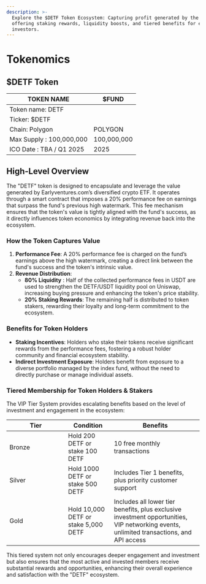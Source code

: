 ```yaml
---
description: >-
  Explore the $DETF Token Ecosystem: Capturing profit generated by the funds,
  offering staking rewards, liquidity boosts, and tiered benefits for engaged
  investors.
---
```


# Tokenomics

## $DETF Token

<table data-column-title-hidden data-view="cards"><thead><tr><th>TOKEN NAME</th><th data-hidden>$FUND</th></tr></thead><tbody><tr><td>Token name: DETF</td><td></td></tr><tr><td>Ticker: $DETF</td><td></td></tr><tr><td>Chain: Polygon </td><td>POLYGON</td></tr><tr><td>Max Supply : 100,000,000</td><td>100,000,000</td></tr><tr><td>ICO Date : TBA / Q1 2025</td><td>2025</td></tr></tbody></table>

## **High-Level Overview**

The "DETF" token is designed to encapsulate and leverage the value generated by Earlyventures.com’s diversified crypto ETF. It operates through a smart contract that imposes a 20% performance fee on earnings that surpass the fund's previous high watermark. This fee mechanism ensures that the token's value is tightly aligned with the fund's success, as it directly influences token economics by integrating revenue back into the ecosystem.

### **How the Token Captures Value**

1. **Performance Fee**: A 20% performance fee is charged on the fund’s earnings above the high watermark, creating a direct link between the fund's success and the token's intrinsic value.
2. **Revenue Distribution**:
   * **80% Liquidity** : Half of the collected performance fees in USDT are used to strengthen the DETF/USDT liquidity pool on Uniswap, increasing buying pressure and enhancing the token's price stability.
   * **20% Staking Rewards**: The remaining half is distributed to token stakers, rewarding their loyalty and long-term commitment to the ecosystem.

### **Benefits for Token Holders**

* **Staking Incentives**: Holders who stake their tokens receive significant rewards from the performance fees, fostering a robust holder community and financial ecosystem stability.
* **Indirect Investment Exposure**: Holders benefit from exposure to a diverse portfolio managed by the index fund, without the need to directly purchase or manage individual assets.

### **Tiered Membership for Token Holders & Stakers**

The VIP Tier System provides escalating benefits based on the level of investment and engagement in the ecosystem:

<table><thead><tr><th width="137">Tier</th><th>Condition</th><th>Benefits</th></tr></thead><tbody><tr><td>Bronze</td><td>Hold 200 DETF or stake 100 DETF</td><td>10 free monthly transactions</td></tr><tr><td>Silver</td><td>Hold 1000 DETF or stake 500 DETF</td><td>Includes Tier 1 benefits, plus priority customer support</td></tr><tr><td>Gold</td><td>Hold 10,000 DETF or stake 5,000 DETF</td><td>Includes all lower tier benefits, plus exclusive investment opportunities, VIP networking events, unlimited transactions, and API access</td></tr></tbody></table>

This tiered system not only encourages deeper engagement and investment but also ensures that the most active and invested members receive substantial rewards and opportunities, enhancing their overall experience and satisfaction with the "DETF" ecosystem.

